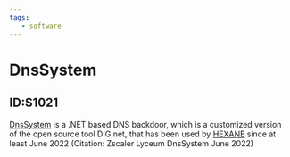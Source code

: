 ```yaml
---
tags:
   - software
---
```

# DnsSystem
## ID:S1021
[DnsSystem](software/S1021) is a .NET based DNS backdoor, which is a customized version of the open source tool DIG.net, that has been used by [HEXANE](groups/G1001) since at least June 2022.(Citation: Zscaler Lyceum DnsSystem June 2022)
